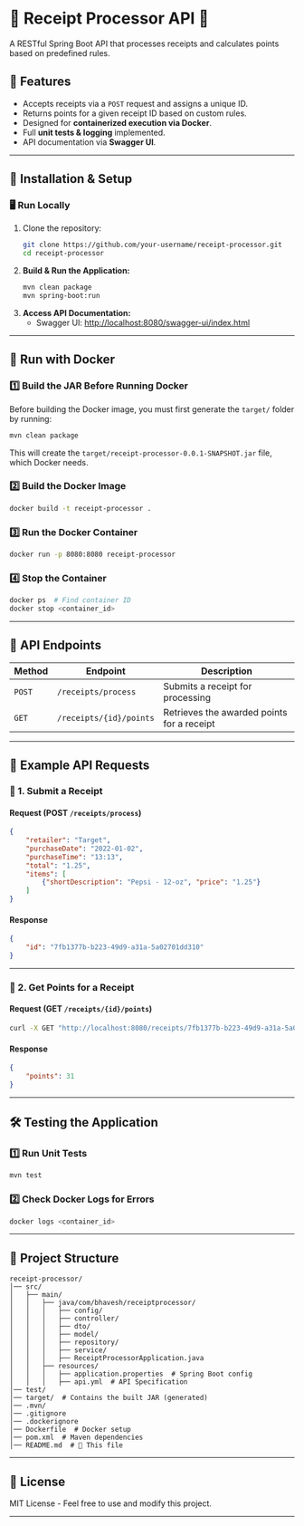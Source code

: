 # 🧾 Receipt Processor API 🚀

A RESTful Spring Boot API that processes receipts and calculates points based on predefined rules.

## 📌 Features
- Accepts receipts via a `POST` request and assigns a unique ID.
- Returns points for a given receipt ID based on custom rules.
- Designed for **containerized execution via Docker**.
- Full **unit tests & logging** implemented.
- API documentation via **Swagger UI**.

---

## 🔧 Installation & Setup

### **🖥️ Run Locally**
1. Clone the repository:
   ```sh
   git clone https://github.com/your-username/receipt-processor.git
   cd receipt-processor
   ```
2. **Build & Run the Application:**
   ```sh
   mvn clean package
   mvn spring-boot:run
   ```
3. **Access API Documentation:**
   - Swagger UI: [http://localhost:8080/swagger-ui/index.html](http://localhost:8080/swagger-ui/index.html)

---

## 🐳 **Run with Docker**

### **1️⃣ Build the JAR Before Running Docker**
Before building the Docker image, you must first generate the `target/` folder by running:

```sh
mvn clean package
```

This will create the `target/receipt-processor-0.0.1-SNAPSHOT.jar` file, which Docker needs.

### **2️⃣ Build the Docker Image**
```sh
docker build -t receipt-processor .
```
### **3️⃣ Run the Docker Container**
```sh
docker run -p 8080:8080 receipt-processor
```
### **4️⃣ Stop the Container**
```sh
docker ps  # Find container ID
docker stop <container_id>
```

---

## 🔗 **API Endpoints**
| Method | Endpoint | Description |
|--------|---------|-------------|
| `POST` | `/receipts/process` | Submits a receipt for processing |
| `GET`  | `/receipts/{id}/points` | Retrieves the awarded points for a receipt |

---

## 📜 **Example API Requests**
### **📌 1. Submit a Receipt**
#### **Request (POST `/receipts/process`)**
```json
{
    "retailer": "Target",
    "purchaseDate": "2022-01-02",
    "purchaseTime": "13:13",
    "total": "1.25",
    "items": [
        {"shortDescription": "Pepsi - 12-oz", "price": "1.25"}
    ]
}
```
#### **Response**
```json
{
    "id": "7fb1377b-b223-49d9-a31a-5a02701dd310"
}
```

---

### **📌 2. Get Points for a Receipt**
#### **Request (GET `/receipts/{id}/points`)**
```sh
curl -X GET "http://localhost:8080/receipts/7fb1377b-b223-49d9-a31a-5a02701dd310/points"
```
#### **Response**
```json
{
    "points": 31
}
```

---

## 🛠 **Testing the Application**
### **1️⃣ Run Unit Tests**
```sh
mvn test
```
### **2️⃣ Check Docker Logs for Errors**
```sh
docker logs <container_id>
```

---

## 📜 **Project Structure**
```plaintext
receipt-processor/
│── src/
│   ├── main/
│   │   ├── java/com/bhavesh/receiptprocessor/
│   │   │   ├── config/
│   │   │   ├── controller/
│   │   │   ├── dto/
│   │   │   ├── model/
│   │   │   ├── repository/
│   │   │   ├── service/
│   │   │   ├── ReceiptProcessorApplication.java
│   │   ├── resources/
│   │   │   ├── application.properties  # Spring Boot config
│   │   │   ├── api.yml  # API Specification
│── test/
│── target/  # Contains the built JAR (generated)
│── .mvn/
│── .gitignore
│── .dockerignore
│── Dockerfile  # Docker setup
│── pom.xml  # Maven dependencies
│── README.md  # 📌 This file
```

---

## 📜 **License**
MIT License - Feel free to use and modify this project.

---
